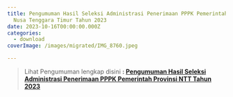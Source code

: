 ```yaml
---
title: Pengumuman Hasil Seleksi Administrasi Penerimaan PPPK Pemerintah Provinsi
  Nusa Tenggara Timur Tahun 2023
date: 2023-10-16T00:00:00.000Z
categories:
  - download
coverImage: /images/migrated/IMG_8760.jpeg

---
```


> Lihat Pengumuman lengkap disini **: [Pengumuman Hasil Seleksi Administrasi Penerimaan PPPK Pemerintah Provinsi NTT Tahun 2023](https://bkd.nttprov.go.id/web/wp-content/uploads/2023/10/136-Pengumuman-Hasil-Seleksi-Administrasi.pdf)**
